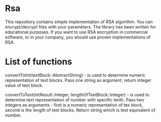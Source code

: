 # Rsa
This repository contains simple implementation of RSA algorithm. You can encrypt/decrypt files with your parameters. The library has been written for educational purposes. If you want to use RSA encryption in commercial software, or in your company, you should use proven implementations of RSA.

# List of functions
convertToInt(textBlock::AbstractString) - is used to determine numeric representation of text blocks. Pass one string as argument, return integer value of text block. 

convertToText(intResult::Integer, lengthOfTextBlock::Integer) - is used to determine text representation of number with specific lenth. Pass two integers as arguments - first is a numeric representation of tex block, second is the length of text blocks. Return string which is text equivalent of number.
